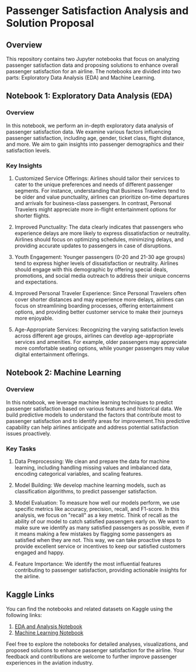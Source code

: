 # Passenger Satisfaction Analysis and Solution Proposal

## Overview

This repository contains two Jupyter notebooks that focus on analyzing passenger satisfaction data and proposing solutions to enhance overall passenger satisfaction for an airline. The notebooks are divided into two parts: Exploratory Data Analysis (EDA) and Machine Learning.

## Notebook 1: Exploratory Data Analysis (EDA)

### Overview
In this notebook, we perform an in-depth exploratory data analysis of passenger satisfaction data. We examine various factors influencing passenger satisfaction, including age, gender, ticket class, flight distance, and more. We aim to gain insights into passenger demographics and their satisfaction levels.

### Key Insights
1. Customized Service Offerings: Airlines should tailor their services to cater to the unique preferences and needs of different passenger segments. For instance, understanding that Business Travelers tend to be older and value punctuality, airlines can prioritize on-time departures and arrivals for business-class passengers. In contrast, Personal Travelers might appreciate more in-flight entertainment options for shorter flights.

2. Improved Punctuality: The data clearly indicates that passengers who experience delays are more likely to express dissatisfaction or neutrality. Airlines should focus on optimizing schedules, minimizing delays, and providing accurate updates to passengers in case of disruptions.

3. Youth Engagement: Younger passengers (0-20 and 21-30 age groups) tend to express higher levels of dissatisfaction or neutrality. Airlines should engage with this demographic by offering special deals, promotions, and social media outreach to address their unique concerns and expectations.

4. Improved Personal Traveler Experience: Since Personal Travelers often cover shorter distances and may experience more delays, airlines can focus on streamlining boarding processes, offering entertainment options, and providing better customer service to make their journeys more enjoyable.

5. Age-Appropriate Services: Recognizing the varying satisfaction levels across different age groups, airlines can develop age-appropriate services and amenities. For example, older passengers may appreciate more comfortable seating options, while younger passengers may value digital entertainment offerings.

## Notebook 2: Machine Learning

### Overview
In this notebook, we leverage machine learning techniques to predict passenger satisfaction based on various features and historical data. We build predictive models to understand the factors that contribute most to passenger satisfaction and to identify areas for improvement.This predictive capability can help airlines anticipate and address potential satisfaction issues proactively.

### Key Tasks
1. Data Preprocessing: We clean and prepare the data for machine learning, including handling missing values and imbalanced data, encoding categorical variables, and scaling features.

2. Model Building: We develop machine learning models, such as classification algorithms, to predict passenger satisfaction.

3. Model Evaluation: To measure how well our models perform, we use specific metrics like accuracy, precision, recall, and F1-score. In this analysis, we focus on "recall" as a key metric. Think of recall as the ability of our model to catch satisfied passengers early on. We want to make sure we identify as many satisfied passengers as possible, even if it means making a few mistakes by flagging some passengers as satisfied when they are not. This way, we can take proactive steps to provide excellent service or incentives to keep our satisfied customers engaged and happy.

4. Feature Importance: We identify the most influential features contributing to passenger satisfaction, providing actionable insights for the airline.

## Kaggle Links
You can find the notebooks and related datasets on Kaggle using the following links:

1. [EDA and Analysis Notebook](https://www.kaggle.com/code/mennatullahelsahy/airline-passenger-satisfaction-part-i-eda/notebook)
2. [Machine Learning Notebook](https://www.kaggle.com/code/mennatullahelsahy/airline-passenger-part-ii-cleaning-modeling/notebook)

Feel free to explore the notebooks for detailed analyses, visualizations, and proposed solutions to enhance passenger satisfaction for the airline. Your feedback and contributions are welcome to further improve passenger experiences in the aviation industry.
